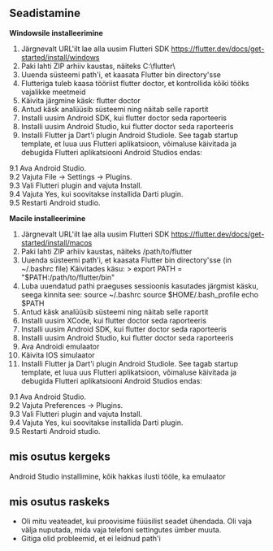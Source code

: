 ## Seadistamine
<b>Windowsile installeerimine</b>

1. Järgnevalt URL'ilt lae alla uusim Flutteri SDK
https://flutter.dev/docs/get-started/install/windows 
2. Paki lahti ZIP arhiiv kaustas, näiteks C:\flutter\
3. Uuenda süsteemi path'i, et kaasata Flutter bin directory'sse
4. Flutteriga tuleb kaasa tööriist flutter doctor, et kontrollida kõiki tööks vajalikke meetmeid
5. Käivita järgmine käsk: flutter doctor
6. Antud käsk analüüsib süsteemi ning näitab selle raportit
7. Installi uusim Android SDK, kui flutter doctor seda raporteeris
8. Installi uusim Android Studio, kui flutter doctor seda raporteeris
9. Installi Flutter ja Dart'i plugin Android Studiole. See tagab startup template, et luua uus Flutteri aplikatsioon, võimaluse käivitada ja debugida Flutteri aplikatsiooni Android Studios endas: 

9.1 Ava Android Studio.<br>
9.2 Vajuta File → Settings → Plugins.<br>
9.3 Vali Flutteri plugin and vajuta Install.<br>
9.4 Vajuta Yes, kui soovitakse installida Darti plugin.<br>
9.5 Restarti Android studio.

<b>Macile installeerimine</b>

1. Järgnevalt URL'ilt lae alla uusim Flutteri SDK
https://flutter.dev/docs/get-started/install/macos
2. Paki lahti ZIP arhiiv kaustas, näiteks /path/to/flutter
3. Uuenda süsteemi path'i, et kaasata Flutter bin directory'sse (in ~/.bashrc file)
Käivitades käsu: > export PATH = "$PATH:/path/to/flutter/bin"
4. Luba uuendatud pathi praeguses sessioonis kasutades järgmist käsku, seega kinnita see: 
source ~/.bashrc
source $HOME/.bash_profile
echo $PATH
5. Antud käsk analüüsib süsteemi ning näitab selle raportit
6. Installi uusim XCode, kui flutter doctor seda raporteeris
7. Installi uusim Android SDK, kui flutter doctor seda raporteeris
8. Installi uusim Android Studio, kui flutter doctor seda raporteeris
9. Ava Androidi emulaator 
10. Käivita IOS simulaator
11. Installi Flutter ja Dart'i plugin Android Studiole. See tagab startup template, et luua uus Flutteri aplikatsioon, võimaluse käivitada ja debugida Flutteri aplikatsiooni Android Studios endas: 

9.1 Ava Android Studio.<br>
9.2 Vajuta Preferences -> Plugins.<br>
9.3 Vali Flutteri plugin and vajuta Install.<br>
9.4 Vajuta Yes, kui soovitakse installida Darti plugin.<br>
9.5 Restarti Android studio.


## mis osutus kergeks
Android Studio installimine, kõik hakkas ilusti tööle, ka emulaator

## mis osutus raskeks
* Oli mitu veateadet, kui proovisime füüsilist seadet ühendada. Oli vaja välja nuputada, mida vaja telefoni settingutes ümber muuta.
* Gitiga olid probleemid, et ei leidnud path'i




